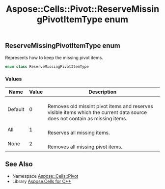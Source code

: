 ﻿---
title: Aspose::Cells::Pivot::ReserveMissingPivotItemType enum
linktitle: ReserveMissingPivotItemType
second_title: Aspose.Cells for C++ API Reference
description: 'Aspose::Cells::Pivot::ReserveMissingPivotItemType enum. Represents how to keep the missing pivot items in C++.'
type: docs
weight: 4300
url: /cpp/aspose.cells.pivot/reservemissingpivotitemtype/
---
## ReserveMissingPivotItemType enum


Represents how to keep the missing pivot items.

```cpp
enum class ReserveMissingPivotItemType
```

### Values

| Name | Value | Description |
| --- | --- | --- |
| Default | 0 | <br>Removes old missint pivot items and reserves visible items which the current data source does not contain as missing items. |
| All | 1 | <br>Reserves all missing items. |
| None | 2 | <br>Removes all missing pivot items. |

## See Also

* Namespace [Aspose::Cells::Pivot](../)
* Library [Aspose.Cells for C++](../../)
